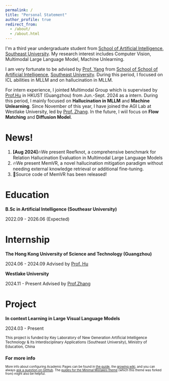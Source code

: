 ```yaml
---
permalink: /
title: "Personal Statement"
author_profile: true
redirect_from: 
  - /about/
  - /about.html
---
```


I'm a third year undergraduate student from [School of Artificial Intelligence](https://ai.seu.edu.cn), [Southeast University](https://www.seu.edu.cn). My research interest includes Computer Vision, Multimodal Large Language Model, Machine Unlearning.

I am very fortunate to be advised by [Prof. Yang](https://yangxuntu.github.io) from [School of School of Artificial Intelligence](https://ai.seu.edu.cn), [Southeast University](https://www.seu.edu.cn). During this period, I focused on ICL abilities in MLLM and on hallucination in MLLM.

For intern experience, I jointed Multimodal Group which is supervised by [Prof.Hu](https://xuminghu.github.io) in HKUST (Guangzhou) from Jun.-Sept. 2024 as a intern. During this period, I mainly focused on **Hallucination in MLLM** and **Machine Unlearning**. Since November of this year, I have joined the AGI Lab at Westlake University, led by [Prof. Zhang](https://icoz69.github.io). In the future, I wiil focus on **Flow Matching** and **Diffusion Model**.

News!
======
1. **[Aug 2024]**🔥We present Reefknot, a comprehensive benchmark for Relation Hallucination Evaluation in Multimodal Large Language Models
2. 🔥We present MemVR, a novel hallucination mitigation paradigm without needing external knowledge retrieval or additional fine-tuning. 
3. 🚀Source code of MemVR has been released! 

Education
======
**B.Sc in Artificial Intelligence (Southeasr University)**

2022.09 - 2026.06 (Expected)

Internship
======

**The Hong Kong University of Science and Technology (Guangzhou)**

2024.06 - 2024.09 Advised by [Prof. Hu](https://xuminghu.github.io)

**Westlake University**

2024.11 - Present Advised by [Prof.Zhang](https://icoz69.github.io)

Project
======
**In context Learning in Large Visual Language Models**

2024.03 - Present

<small>This project is funded by Key Laboratory of New Generation Artificial Intelligence Technology & Its Interdisciplinary Applications (Southeast University), Ministry of Education, China<small>


For more info
------
More info about configuring Academic Pages can be found in [the guide](https://academicpages.github.io/markdown/), the [growing wiki](https://github.com/academicpages/academicpages.github.io/wiki), and you can always [ask a question on GitHub](https://github.com/academicpages/academicpages.github.io/discussions). The [guides for the Minimal Mistakes theme](https://mmistakes.github.io/minimal-mistakes/docs/configuration/) (which this theme was forked from) might also be helpful.

